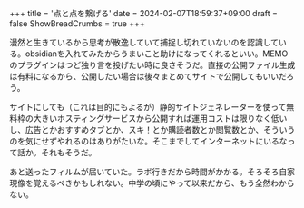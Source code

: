 +++
title = '点と点を繋げる'
date = 2024-02-07T18:59:37+09:00
draft = false
ShowBreadCrumbs = true
+++

漫然と生きているから思考が散逸していて捕捉し切れていないのを認識している。obsidianを入れてみたからうまいこと助けになってくれるといい。MEMOのプラグインはつど独り言を投げたい時に良さそうだ。直接の公開ファイル生成は有料になるから、公開したい場合は後々まとめてサイトで公開してもいいだろう。

サイトにしても（これは目的にもよるが）静的サイトジェネレーターを使って無料枠の大きいホスティングサービスから公開すれば運用コストは限りなく低いし、広告とかおすすめタブとか、スキ！とか購読者数とか閲覧数とか、そういうのを気にせずやれるのはありがたいな。そこまでしてインターネットにいるなって話か。それもそうだ。

あと送ったフィルムが届いていた。ラボ行きだから時間がかかる。そろそろ自家現像を覚えるべきかもしれない。中学の頃にやって以来だから、もう全然わからない。
